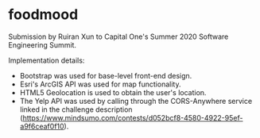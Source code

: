 # foodmood

Submission by Ruiran Xun to Capital One's Summer 2020 Software Engineering Summit.

Implementation details:
- Bootstrap was used for base-level front-end design.
- Esri's ArcGIS API was used for map functionality.
- HTML5 Geolocation is used to obtain the user's location.
- The Yelp API was used by calling through the CORS-Anywhere service linked in the challenge description (https://www.mindsumo.com/contests/d052bcf8-4580-4922-95ef-a9f6ceaf0f10).
